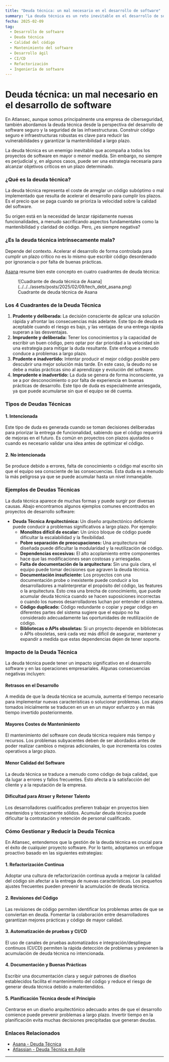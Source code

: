 ```yaml
---
title: "Deuda técnica: un mal necesario en el desarrollo de software"
summary: "La deuda técnica es un reto inevitable en el desarrollo de software. Aunque puede ayudar a alcanzar objetivos a corto plazo, la deuda no controlada conlleva costes de mantenimiento, una menor calidad del software y retrasos en el desarrollo. Comprender, gestionar y reducir la deuda técnica es esencial para la sostenibilidad del software a largo plazo."
fecha: 2025-02-09
tag:
  - Desarrollo de software
  - Deuda técnica
  - Calidad del código
  - Mantenimiento del software
  - Desarrollo ágil
  - CI/CD
  - Refactorización
  - Ingeniería de software
---
```


# Deuda técnica: un mal necesario en el desarrollo de software

En Atlansec, aunque somos principalmente una empresa de ciberseguridad, también abordamos la deuda técnica desde la perspectiva del desarrollo de software seguro y la seguridad de las infraestructuras. Construir código seguro e infraestructuras robustas es clave para reducir las vulnerabilidades y garantizar la mantenibilidad a largo plazo.

La deuda técnica es un enemigo inevitable que acompaña a todos los proyectos de software en mayor o menor medida. Sin embargo, no siempre es perjudicial y, en algunos casos, puede ser una estrategia necesaria para alcanzar objetivos críticos en un plazo determinado.

<!-- more -->

### **¿Qué es la deuda técnica?**

La deuda técnica representa el coste de arreglar un código subóptimo o mal implementado que resulta de acelerar el desarrollo para cumplir los plazos. Es el precio que se paga cuando se prioriza la velocidad sobre la calidad del software.

Su origen está en la necesidad de lanzar rápidamente nuevas funcionalidades, a menudo sacrificando aspectos fundamentales como la mantenibilidad y claridad de código. Pero, ¿es siempre negativa?

### **¿Es la deuda técnica intrínsecamente mala?**

Depende del contexto. Acelerar el desarrollo de forma controlada para cumplir un plazo crítico no es lo mismo que escribir código desordenado por ignorancia o por falta de buenas prácticas.

[Asana](https://asana.com) resume bien este concepto en cuatro cuadrantes de deuda técnica:

<figure markdown="span">
    ![Cuadrante de deuda técnica de Asana](../../../assets/posts/2025/02/09/tech_debt_asana.png)
    <figcaption>Cuadrante de deuda técnica de Asana</figcaption>
</figure>

### **Los 4 Cuadrantes de la Deuda Técnica**

1. **Prudente y deliberada:** La decisión consciente de aplicar una solución rápida y afrontar las consecuencias más adelante. Este tipo de deuda es aceptable cuando el riesgo es bajo, y las ventajas de una entrega rápida superan a las desventajas.
2. **Imprudente y deliberada:** Tener los conocimientos y la capacidad de escribir un buen código, pero optar por dar prioridad a la velocidad sin una estrategia para mitigar la duda resultante. Este enfoque a menudo conduce a problemas a largo plazo.
3. **Prudente e inadvertido:** Intentar producir el mejor código posible pero descubrir una mejor solución más tarde. En este caso, la deudo no se debe a malas prácticas sino al aprendizaje y evolución del software.
4. **Imprudente e inadvertido:** La duda se genera de forma inconsciente, ya se a por desconocimiento o por falta de experiencia en buenas prácticas de desarrollo. Este tipo de duda es especialmente arriesgada, ya que puede acumularse sin que el equipo se dé cuenta.

### **Tipos de Deudas Técnicas**

#### 1. Intencionada

Este tipo de duda es generada cuando se toman decisiones deliberadas para priorizar la entrega de funcionalidad, sabiendo que el código requerirá de mejoras en el futuro. Es común en proyectos con plazos ajustados o cuando es necesario validar una idea antes de optimizar el código.

#### 2. No intencionada

Se produce debido a errores, falta de conocimiento o código mal escrito sin que el equipo sea consciente de las consecuencias. Esta duda es a menudo la más peligrosa ya que se puede acumular hasta un nivel inmanejable.

### **Ejemplos de Deudas Técnicas**

La duda técnica aparece de muchas formas y puede surgir por diversas causas. Abajo encontramos algunos ejemplos comunes encontrados en proyectos de desarrollo software:

- **Deuda Técnica Arquitectónica:** Un diseño arquitectónico deficiente puede conducir a problemas significativos a largo plazo. Por ejemplo:
  - **Monolitos difícil de escalar:** Un único bloque de código puede dificultar la escalabilidad y la flexibilidad. 
  - **Pobre separación de preocupaciones:** Una arquitectura mal diseñada puede dificultar la modularidad y la reutilización de código.
  - **Dependencias excesivas:** El alto acoplamiento entre componentes hace que las modificaciones sean costosas y arriesgadas.
  - **Falta de documentación de la arquitectura:** Sin una guía clara, el equipo puede tomar decisiones que agraven la deuda técnica.
  - **Documentación insuficiente:** Los proyectos con una documentación probe o inexistente puede conducir a los desarrolladores a malinterpretar el propósito del código, las features o la arquitectura. Esto crea una brecha de conocimiento, que puede acumular deuda técnica cuando se hacen suposiciones incorrectas o cuando los nuevos desarrolladores luchan por entender el sistema.
  - **Código duplicado:** Código redundante o copiar y pegar código en diferentes partes del sistema sugiere que el equipo no ha considerado adecuadamente las oportunidades de reutilización de código.
  - **Bibliotecas o APIs obsoletas:** Si un proyecto depende en bibliotecas o APIs obsoletas, será cada vez más difícil de asegurar, mantener y expandir a medida que estas dependencias dejen de tener soporte.

### **Impacto de la Deuda Técnica**

La deuda técnica puede tener un impacto significativo en el desarrollo software y en las operaciones empresariales. Algunas consecuencias negativas incluyen:

#### Retrasos en el Desarrollo

A medida de que la deuda técnica se acumula, aumenta el tiempo necesario para implementar nuevas características o solucionar problemas. Los atajos tomados inicialmente se traducen en un en un mayor esfuerzo y en más tiempo invertido posteriormente.

#### Mayores Costes de Mantenimiento

El mantenimiento del software con deuda técnica requiere más tiempo y recursos. Los problemas subyacentes deben de ser abordados antes de poder realizar cambios o mejoras adicionales, lo que incrementa los costes operativos a largo plazo.

#### Menor Calidad del Software

La deuda técnica se traduce a menudo como código de baja calidad, que da lugar a errores y fallos frecuentes. Esto afecta a la satisfacción del cliente y a la reputación de la empresa.

#### Dificultad para Atraer y Retener Talento

Los desarrolladores cualificados prefieren trabajar en proyectos bien mantenidos y técnicamente sólidos. Acumular deuda técnica puede dificultar la contratación y retención de personal cualificado.

### **Cómo Gestionar y Reducir la Deuda Técnica**

En Atlansec, entendemos que la gestión de la deuda técnica es crucial para el éxito de cualquier proyecto software. Por lo tanto, adoptamos un enfoque proactivo basado en las siguientes estrategias:

#### 1. Refactorización Continua 

Adoptar una cultura de refactorización continua ayuda a mejorar la calidad del código sin afectar a la entrega de nuevas características. Los pequeños ajustes frecuentes pueden prevenir la acumulación de deuda técnica.

#### 2. Revisiones del Código

Las revisiones de código permiten identificar los problemas antes de que se conviertan en deuda. Fomentar la colaboración entre desarrolladores garantizan mejores prácticas y código de mayor calidad.

#### 3. Automatización de pruebas y CI/CD

El uso de canales de pruebas automatizados e integración/despliegue continuos (CI/CD) permiten la rápida detección de problemas y previenen la acumulación de deuda técnica no intencionada.

#### 4. Documentación y Buenas Prácticas

Escribir una documentación clara y seguir patrones de diseños establecidos facilita el mantenimiento del código y reduce el riesgo de generar deuda técnica debido a malentendidos.

#### 5. Planificación Técnica desde el Principio

Centrarse en un diseño arquitectónico adecuado antes de que el desarrollo comience puede prevenir problemas a largo plazo. Invertir tiempo en la planificación evita muchas decisiones precipitadas que generan deudas. 

### **Enlaces Relacionados**

- [Asana - Deuda Técnica](https://asana.com/es/resources/technical-debt)
- [Atlassian - Deuda Técnica en Agile](https://www.atlassian.com/agile/software-development/technical-debt)

---